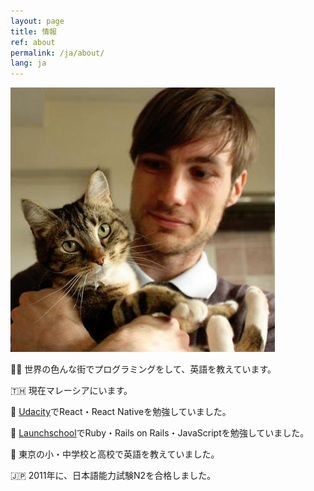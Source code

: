 ```yaml
---
layout: page
title: 情報
ref: about
permalink: /ja/about/
lang: ja
---
```

<div>
  <img class='about-image' src="/images/rbn_and_selina_square.jpg">
</div>

👨‍💻 世界の色んな街でプログラミングをして、英語を教えています。

🇹🇭 現在マレーシアにいます。

📱 <a href="https://www.udacity.com/course/react-nanodegree--nd019">Udacity</a>でReact・React Nativeを勉強していました。

🚀 <a href="https://launchschool.com">Launchschool</a>でRuby・Rails on Rails・JavaScriptを勉強していました。

🗼 東京の小・中学校と高校で英語を教えていました。

🇯🇵 2011年に、日本語能力試験N2を合格しました。
